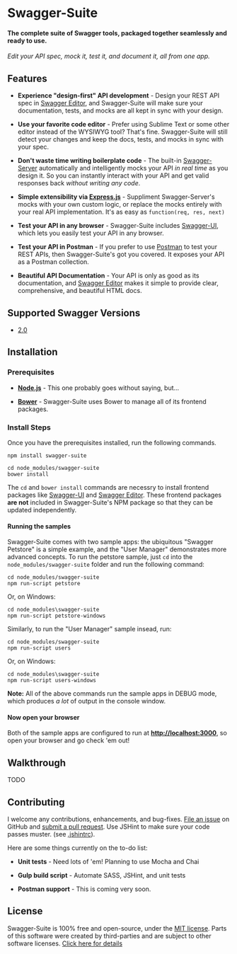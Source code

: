 Swagger-Suite
============================
#### The complete suite of Swagger tools, packaged together seamlessly and ready to use. 

_Edit your API spec, mock it, test it, and document it, all from one app._


Features
--------------------------
* __Experience "design-first" API development__ - 
Design your REST API spec in [Swagger Editor](http://editor.swagger.wordnik.com#/edit), and Swagger-Suite will make sure your documentation, tests, and mocks are all kept in sync with your design.

* __Use your favorite code editor__ -
Prefer using Sublime Text or some other editor instead of the WYSIWYG tool?  That's fine.  Swagger-Suite will still detect your changes and keep the docs, tests, and mocks in sync with your spec.

* __Don't waste time writing boilerplate code__ - 
The built-in [Swagger-Server](https://github.com/BigstickCarpet/swagger-server) automatically and intelligently mocks your API _in real time_ as you design it.  So you can instantly interact with your API and get valid responses back _without writing any code_.

* __Simple extensibility via [Express.js](http://expressjs.com)__ - 
Suppliment Swagger-Server's mocks with your own custom logic, or replace the mocks entirely with your real API implementation.  It's as easy as `function(req, res, next)`

* __Test your API in any browser__ - 
Swagger-Suite includes [Swagger-UI](http://petstore.swagger.wordnik.com/), which lets you easily test your API in any browser.

* __Test your API in Postman__ - 
If you prefer to use [Postman](http://www.getpostman.com/) to test your REST APIs, then Swagger-Suite's got you covered.  It exposes your API as a Postman collection. 

* __Beautiful API Documentation__ - 
Your API is only as good as its documentation, and [Swagger Editor](http://editor.swagger.wordnik.com#/preview) makes it simple to provide clear, comprehensive, and beautiful HTML docs.


Supported Swagger Versions
--------------------------
* [2.0](http://github.com/reverb/swagger-spec/blob/master/versions/2.0.md)


Installation
--------------------------

### Prerequisites

* __[Node.js](http://nodejs.org)__ - This one probably goes without saying, but...

* __[Bower](http://bower.io)__ - Swagger-Suite uses Bower to manage all of its frontend packages.

### Install Steps
Once you have the prerequisites installed, run the following commands.

    npm install swagger-suite
    
    cd node_modules/swagger-suite
    bower install

The `cd` and `bower install` commands are necessry to install frontend packages like [Swagger-UI](http://petstore.swagger.wordnik.com/) and [Swagger Editor](http://editor.swagger.wordnik.com#/edit).  These frontend packages __are not__ included in Swagger-Suite's NPM package so that they can be updated independently.

#### Running the samples
Swagger-Suite comes with two sample apps: the ubiquitous "Swagger Petstore" is a simple example, and the "User Manager" demonstrates more advanced concepts.  To run the petstore sample, just `cd` into the `node_modules/swagger-suite` folder and run the following command:

    cd node_modules/swagger-suite
    npm run-script petstore

Or, on Windows:

    cd node_modules\swagger-suite
    npm run-script petstore-windows
    
Similarly, to run the "User Manager" sample insead, run:

    cd node_modules/swagger-suite
    npm run-script users
    
Or, on Windows: 

    cd node_modules\swagger-suite
    npm run-script users-windows

__Note:__ All of the above commands run the sample apps in DEBUG mode, which produces _a lot_ of output in the console window.  

#### Now open your browser
Both of the sample apps are configured to run at __[http://localhost:3000](http://localhost:3000)__, so open your browser and go check 'em out!


Walkthrough
--------------------------
TODO


Contributing
--------------------------
I welcome any contributions, enhancements, and bug-fixes.  [File an issue](https://github.com/BigstickCarpet/swagger-suite/issues) on GitHub and [submit a pull request](https://github.com/BigstickCarpet/swagger-suite/pulls).  Use JSHint to make sure your code passes muster.  (see [.jshintrc](.jshintrc)).

Here are some things currently on the to-do list:

* __Unit tests__ - Need lots of 'em! Planning to use Mocha and Chai

* __Gulp build script__ - Automate SASS, JSHint, and unit tests

* __Postman support__ - This is coming very soon.


License
--------------------------
Swagger-Suite is 100% free and open-source, under the [MIT license](LICENSE). 
Parts of this software were created by third-parties and are subject to other software licenses. [Click here for details](LICENSES.md)
